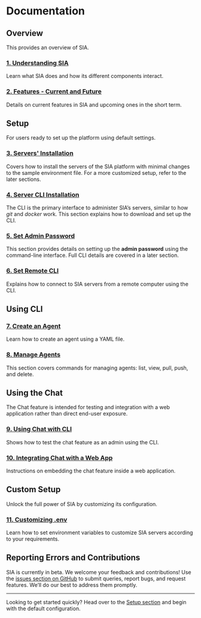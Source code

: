 # Documentation

## Overview

This provides an overview of SIA.

### [1. Understanding SIA](01_understanding_sia.md)

Learn what SIA does and how its different components interact.

### [2. Features - Current and Future](02_features.md)

Details on current features in SIA and upcoming ones in the short term.

## Setup

For users ready to set up the platform using default settings.

### [3. Servers' Installation](03_servers_installation.md)

Covers how to install the servers of the SIA platform with minimal changes to the sample environment file. For a more customized setup, refer to the later sections.

### [4. Server CLI Installation](04_cli_installation.md)

The CLI is the primary interface to administer SIA’s servers, similar to how *git* and *docker* work. This section explains how to download and set up the CLI.

### [5. Set Admin Password](05_set_admin_password.md)

This section provides details on setting up the **admin password** using the command-line interface. Full CLI details are covered in a later section.

### [6. Set Remote CLI](06_set_remote_cli.md)

Explains how to connect to SIA servers from a remote computer using the CLI.

## Using CLI

### [7. Create an Agent](07_create_agent.md)

Learn how to create an agent using a YAML file.

### [8. Manage Agents](08_manage_agents.md)

This section covers commands for managing agents: list, view, pull, push, and delete.

## Using the Chat

The Chat feature is intended for testing and integration with a web application rather than direct end-user exposure.

### [9. Using Chat with CLI](09_chat_cli.md)

Shows how to test the chat feature as an admin using the CLI.

### [10. Integrating Chat with a Web App](10_chat_iframe.md)

Instructions on embedding the chat feature inside a web application.

## Custom Setup

Unlock the full power of SIA by customizing its configuration.

### [11. Customizing .env](11_customizing_env.md)

Learn how to set environment variables to customize SIA servers according to your requirements.


## Reporting Errors and Contributions

SIA is currently in beta. We welcome your feedback and contributions! Use the [issues section on GitHub](https://github.com/rmrbytes/sia/issues) to submit queries, report bugs, and request features. We’ll do our best to address them promptly.

---

Looking to get started quickly? Head over to the [Setup section](03_servers_installation.md) and begin with the default configuration.
